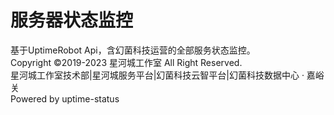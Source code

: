# 服务器状态监控<br>
基于UptimeRobot Api，含幻菌科技运营的全部服务状态监控。<br>
Copyright ©2019-2023 星河城工作室 All Right Reserved. <br>
星河城工作室技术部|星河城服务平台|幻菌科技云智平台|幻菌科技数据中心 · 嘉峪关<br>
Powered by uptime-status<br>
